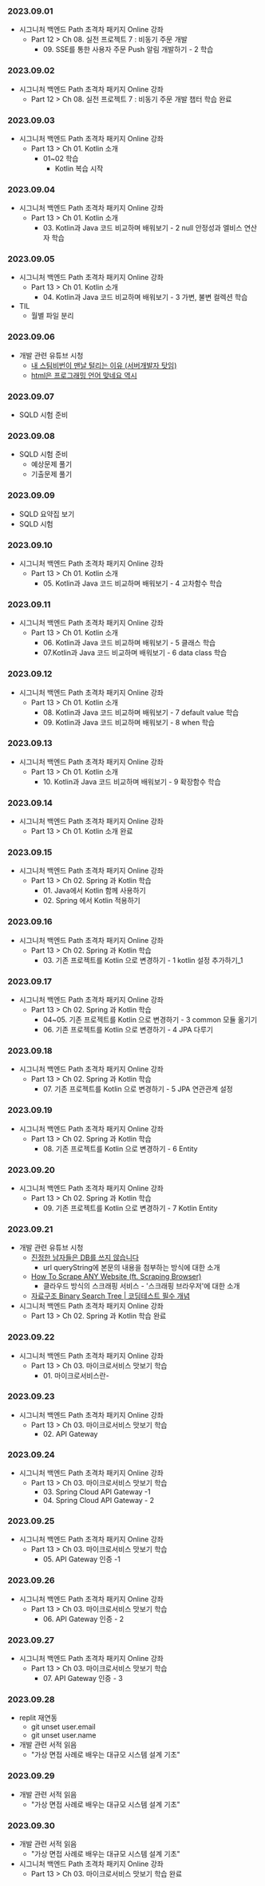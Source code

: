 ### 2023.09.01
- 시그니처 백엔드 Path 초격차 패키지 Online 강좌
    - Part 12 > Ch 08. 실전 프로젝트 7 : 비동기 주문 개발
        - 09\. SSE를 통한 사용자 주문 Push 알림 개발하기 - 2 학습

### 2023.09.02
- 시그니처 백엔드 Path 초격차 패키지 Online 강좌
    - Part 12 > Ch 08. 실전 프로젝트 7 : 비동기 주문 개발 챕터 학습 완료

### 2023.09.03
- 시그니처 백엔드 Path 초격차 패키지 Online 강좌
  - Part 13 > Ch 01. Kotlin 소개
    - 01~02 학습
      - Kotlin 복습 시작

### 2023.09.04
- 시그니처 백엔드 Path 초격차 패키지 Online 강좌
    - Part 13 > Ch 01. Kotlin 소개
      - 03\. Kotlin과 Java 코드 비교하며 배워보기 - 2 null 안정성과 엘비스 연산자 학습

### 2023.09.05
- 시그니처 백엔드 Path 초격차 패키지 Online 강좌
    - Part 13 > Ch 01. Kotlin 소개
      - 04\. Kotlin과 Java 코드 비교하며 배워보기 - 3 가변, 불변 컬렉션 학습
- TIL
  - 월별 파일 분리

### 2023.09.06
- 개발 관련 유튜브 시청
    - [내 스팀비번이 맨날 털리는 이유 (서버개발자 탓임)](https://youtu.be/1BKATk8hGTU?si=FhNhV0P21GQzpwg2)
    - [html은 프로그래밍 언어 맞네요 역시](https://youtu.be/vZ_oT0p113I?si=q4_imkzzKOvSkzFS)

### 2023.09.07
- SQLD 시험 준비

### 2023.09.08
- SQLD 시험 준비
  - 예상문제 풀기
  - 기출문제 풀기

### 2023.09.09
- SQLD 요약집 보기
- SQLD 시험

### 2023.09.10
- 시그니처 백엔드 Path 초격차 패키지 Online 강좌
    - Part 13 > Ch 01. Kotlin 소개
        - 05\. Kotlin과 Java 코드 비교하며 배워보기 - 4 고차함수 학습

### 2023.09.11
- 시그니처 백엔드 Path 초격차 패키지 Online 강좌
    - Part 13 > Ch 01. Kotlin 소개
        - 06\. Kotlin과 Java 코드 비교하며 배워보기 - 5 클래스 학습
        - 07\.Kotlin과 Java 코드 비교하며 배워보기 - 6 data class 학습

### 2023.09.12
- 시그니처 백엔드 Path 초격차 패키지 Online 강좌
    - Part 13 > Ch 01. Kotlin 소개
        - 08\. Kotlin과 Java 코드 비교하며 배워보기 - 7 default value 학습
        - 09\. Kotlin과 Java 코드 비교하며 배워보기 - 8 when 학습

### 2023.09.13
- 시그니처 백엔드 Path 초격차 패키지 Online 강좌
    - Part 13 > Ch 01. Kotlin 소개
        - 10\. Kotlin과 Java 코드 비교하며 배워보기 - 9 확장함수 학습

### 2023.09.14
- 시그니처 백엔드 Path 초격차 패키지 Online 강좌
    - Part 13 > Ch 01. Kotlin 소개 완료

### 2023.09.15
- 시그니처 백엔드 Path 초격차 패키지 Online 강좌
    - Part 13 > Ch 02. Spring 과 Kotlin 학습
      - 01\. Java에서 Kotlin 함께 사용하기
      - 02\. Spring 에서 Kotlin 적용하기

### 2023.09.16
- 시그니처 백엔드 Path 초격차 패키지 Online 강좌
    - Part 13 > Ch 02. Spring 과 Kotlin 학습
      - 03\. 기존 프로젝트를 Kotlin 으로 변경하기 - 1 kotlin 설정 추가하기_1

### 2023.09.17
- 시그니처 백엔드 Path 초격차 패키지 Online 강좌
    - Part 13 > Ch 02. Spring 과 Kotlin 학습
      - 04~05. 기존 프로젝트를 Kotlin 으로 변경하기 - 3 common 모듈 옮기기
      - 06\. 기존 프로젝트를 Kotlin 으로 변경하기 - 4 JPA 다루기

### 2023.09.18
- 시그니처 백엔드 Path 초격차 패키지 Online 강좌
    - Part 13 > Ch 02. Spring 과 Kotlin 학습
      - 07\. 기존 프로젝트를 Kotlin 으로 변경하기 - 5 JPA 연관관계 설정

### 2023.09.19
- 시그니처 백엔드 Path 초격차 패키지 Online 강좌
    - Part 13 > Ch 02. Spring 과 Kotlin 학습
      - 08\. 기존 프로젝트를 Kotlin 으로 변경하기 - 6 Entity

### 2023.09.20
- 시그니처 백엔드 Path 초격차 패키지 Online 강좌
    - Part 13 > Ch 02. Spring 과 Kotlin 학습
      - 09\. 기존 프로젝트를 Kotlin 으로 변경하기 - 7 Kotlin Entity

### 2023.09.21
- 개발 관련 유튜브 시청
    - [진정한 남자들은 DB를 쓰지 않습니다](https://youtu.be/pCOBmmJARPE?si=01GNYPFKXyvKWtUD)
      - url queryString에 본문의 내용을 첨부하는 방식에 대한 소개
    - [How To Scrape ANY Website (ft. Scraping Browser)](https://youtu.be/tcFz6NY3zpc?si=cOgmxHDQiTwfq8IT)
      - 클라우드 방식의 스크래핑 서비스 - '스크래핑 브라우저'에 대한 소개
    - [자료구조 Binary Search Tree | 코딩테스트 필수 개념](https://youtu.be/wQwB5gdnEDg?si=dHLgOu461Ig_grKW)
- 시그니처 백엔드 Path 초격차 패키지 Online 강좌
    - Part 13 > Ch 02. Spring 과 Kotlin 학습 완료

### 2023.09.22
- 시그니처 백엔드 Path 초격차 패키지 Online 강좌
    - Part 13 > Ch 03. 마이크로서비스 맛보기 학습
        - 01\. 마이크로서비스란-

### 2023.09.23
- 시그니처 백엔드 Path 초격차 패키지 Online 강좌
    - Part 13 > Ch 03. 마이크로서비스 맛보기 학습
        - 02\. API Gateway

### 2023.09.24
- 시그니처 백엔드 Path 초격차 패키지 Online 강좌
    - Part 13 > Ch 03. 마이크로서비스 맛보기 학습
        - 03\. Spring Cloud API Gateway -1
        - 04\. Spring Cloud API Gateway - 2

### 2023.09.25
- 시그니처 백엔드 Path 초격차 패키지 Online 강좌
    - Part 13 > Ch 03. 마이크로서비스 맛보기 학습
        - 05\. API Gateway 인증 -1

### 2023.09.26
- 시그니처 백엔드 Path 초격차 패키지 Online 강좌
    - Part 13 > Ch 03. 마이크로서비스 맛보기 학습
        - 06\. API Gateway 인증 - 2

### 2023.09.27
- 시그니처 백엔드 Path 초격차 패키지 Online 강좌
    - Part 13 > Ch 03. 마이크로서비스 맛보기 학습
        - 07\. API Gateway 인증 - 3

### 2023.09.28
- replit 재연동
  - git unset user.email
  - git unset user.name
- 개발 관련 서적 읽음
  - "가상 면접 사례로 배우는 대규모 시스템 설계 기초"

### 2023.09.29
- 개발 관련 서적 읽음
  - "가상 면접 사례로 배우는 대규모 시스템 설계 기초"

### 2023.09.30
- 개발 관련 서적 읽음
  - "가상 면접 사례로 배우는 대규모 시스템 설계 기초"
- 시그니처 백엔드 Path 초격차 패키지 Online 강좌
    - Part 13 > Ch 03. 마이크로서비스 맛보기 학습 완료


